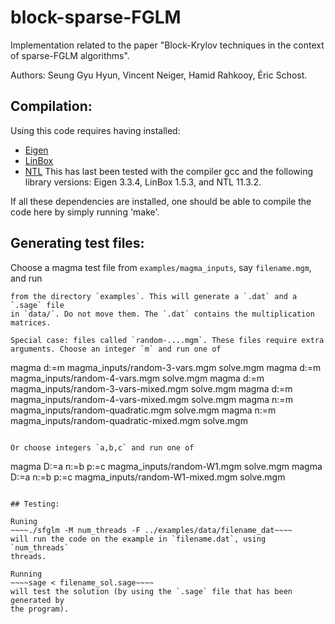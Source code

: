 # block-sparse-FGLM

Implementation related to the paper "Block-Krylov techniques in the context of sparse-FGLM algorithms".

Authors: Seung Gyu Hyun, Vincent Neiger, Hamid Rahkooy, Éric Schost.

## Compilation:
Using this code requires having installed:
 - [Eigen][1]
 - [LinBox][2]
 - [NTL][3]
This has last been tested with the compiler gcc and the following library
versions: Eigen 3.3.4, LinBox 1.5.3, and NTL 11.3.2.

If all these dependencies are installed, one should be able to compile
the code here by simply running 'make'.

[1]: http://eigen.tuxfamily.org/ "Eigen"
[2]: https://github.com/linbox-team/linbox/ "LinBox"
[3]: https://www.shoup.net/ntl/ "NTL"

## Generating test files:

Choose a magma test file from `examples/magma_inputs`, say `filename.mgm`, and
run 
~~~~magma magma_inputs/filename.mgm solve.mgm~~~~
from the directory `examples`. This will generate a `.dat` and a `.sage` file
in `data/`. Do not move them. The `.dat` contains the multiplication matrices. 

Special case: files called `random-....mgm`. These files require extra 
arguments. Choose an integer `m` and run one of
~~~~
magma d:=m magma_inputs/random-3-vars.mgm solve.mgm 
magma d:=m magma_inputs/random-4-vars.mgm solve.mgm
magma d:=m magma_inputs/random-3-vars-mixed.mgm solve.mgm
magma d:=m magma_inputs/random-4-vars-mixed.mgm solve.mgm
magma n:=m magma_inputs/random-quadratic.mgm solve.mgm
magma n:=m magma_inputs/random-quadratic-mixed.mgm solve.mgm
~~~~

Or choose integers `a,b,c` and run one of
~~~~
magma D:=a n:=b p:=c magma_inputs/random-W1.mgm solve.mgm
magma D:=a n:=b p:=c magma_inputs/random-W1-mixed.mgm solve.mgm
~~~~

## Testing:

Runing
~~~~./sfglm -M num_threads -F ../examples/data/filename_dat~~~~
will run the code on the example in `filename.dat`, using `num_threads`
threads.

Running
~~~~sage < filename_sol.sage~~~~
will test the solution (by using the `.sage` file that has been generated by
the program).
